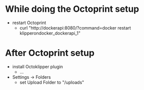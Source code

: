 
# While doing the Octoprint setup

* restart Octoprint
  * curl "http://dockerapi:8080/?command=docker restart klipperondocker_dockerapi_1"
  

# After Octoprint setup
* install Octoklipper plugin
  * ...
* Settings -> Folders 
  * set Upload Folder to "/uploads"
